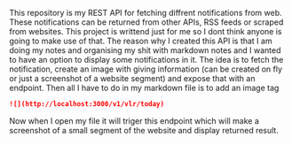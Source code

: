 This repository is my REST API for fetching diffrent notifications from web. These notifications can be returned from other APIs, RSS feeds or scraped from websites. This project is writtend just for me so I dont think anyone is going to make use of that. The reason why I created this API is that I am doing my notes and organising my shit with markdown notes and I wanted to have an option to display some notifications in it. The idea is to fetch the notification, create an image with giving information (can be created on fly or just a screenshot of a website segment) and expose that with an endpoint. Then all I have to do in my markdown file is to add an image tag

```md
![](http://localhost:3000/v1/vlr/today)
```

Now when I open my file it will triger this endpoint which will make a screenshot of a small segment of the website and display returned result.
